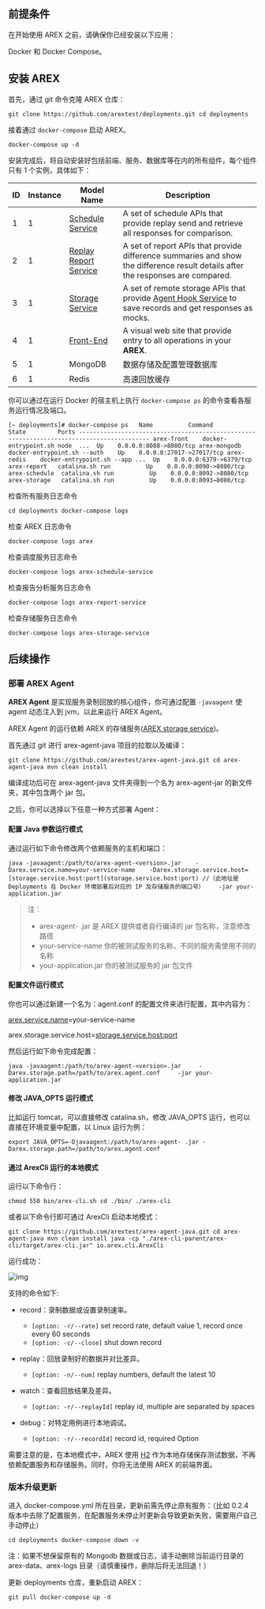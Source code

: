 ## 前提条件

在开始使用 AREX 之前，请确保你已经安装以下应用：

Docker 和 Docker Compose。

## 安装 AREX

首先，通过 git 命令克隆 AREX 仓库：

```
git clone https://github.com/arextest/deployments.git cd deployments
```

接着通过 `docker-compose` 启动 AREX。

```
docker-compose up -d
```

安装完成后，将自动安装好包括前端、服务、数据库等在内的所有组件，每个组件只有 1 个实例，具体如下：

| ID   | Instance | Model Name                                                   | Description                                                  |
| ---- | -------- | ------------------------------------------------------------ | ------------------------------------------------------------ |
| 1    | 1        | [Schedule Service](https://github.com/arextest/arex-replay-schedule) | A set of schedule APIs that provide replay send and retrieve all responses for comparison. |
| 2    | 1        | [Replay Report Service](https://github.com/arextest/arex-report) | A set of report APIs that provide difference summaries and show the difference result details after the responses are compared. |
| 3    | 1        | [Storage Service](https://github.com/arextest/arex-storage)  | A set of remote storage APIs that provide [Agent Hook Service](https://github.com/arextest/arex-agent-java) to save records and get responses as mocks. |
| 4    | 1        | [Front-End](https://github.com/arextest/arex-front-end)      | A visual web site that provide entry to all operations in your **AREX**. |
| 5    | 1        | MongoDB                                                      | 数据存储及配置管理数据库                                     |
| 6    | 1        | Redis                                                        | 高速回放缓存                                                 |

你可以通过在运行 Docker 的宿主机上执行 `docker-compose ps` 的命令查看各服务运行情况及端口。

```
[~ deployments]# docker-compose ps   Name          Command        State         Ports ------------------------------------------------------------------------------------------ arex-front    docker-entrypoint.sh node  ...  Up    0.0.0.0:8088->8080/tcp arex-mongodb   docker-entrypoint.sh --auth    Up    0.0.0.0:27017->27017/tcp arex-redis    docker-entrypoint.sh --app ...  Up    0.0.0.0:6379->6379/tcp arex-report   catalina.sh run          Up    0.0.0.0:8090->8080/tcp arex-schedule  catalina.sh run          Up    0.0.0.0:8092->8080/tcp arex-storage   catalina.sh run          Up    0.0.0.0:8093→8080/tcp
```

检查所有服务日志命令

```
cd deployments docker-compose logs
```

检查 AREX 日志命令

```
docker-compose logs arex
```

检查调度服务日志命令

```
docker-compose logs arex-schedule-service
```

检查报告分析服务日志命令

```
docker-compose logs arex-report-service
```

检查存储服务日志命令

```
docker-compose logs arex-storage-service
```

## 后续操作

### 部署 AREX Agent

**AREX Agent** 是实现服务录制回放的核心组件，你可通过配置 `-javaagent` 使 agent 动态注入到 jvm，以此来运行 AREX Agent。

AREX Agent 的运行依赖 AREX 的存储服务([AREX storage service](https://github.com/arextest/arex-storage))。

首先通过 git 进行 arex-agent-java 项目的拉取以及编译：

```
git clone https://github.com/arextest/arex-agent-java.git cd arex-agent-java mvn clean install
```

编译成功后可在 arex-agent-java 文件夹得到一个名为 arex-agent-jar 的新文件夹，其中包含两个 jar 包。

之后，你可以选择以下任意一种方式部署 Agent：

#### 配置 Java 参数运行模式

通过运行如下命令修改两个依赖服务的主机和端口：

```
java -javaagent:/path/to/arex-agent-<version>.jar    -Darex.service.name=your-service-name    -Darex.storage.service.host=[storage.service.host:port](storage.service.host:port) //（此地址是 Deployments 在 Docker 环境部署后对应的 IP 及存储服务的端口号）    -jar your-application.jar
```

> 注：
> - arex-agent- .jar 是 AREX 提供或者自行编译的 jar 包名称，注意修改路径
> - your-service-name 你的被测试服务的名称，不同的服务需使用不同的名称
> - your-application.jar 你的被测试服务的 jar 包文件

#### 配置文件运行模式

你也可以通过新建一个名为：agent.conf 的配置文件来进行配置，其中内容为：

[arex.service.name](http://arex.service.name)=your-service-name 

arex.storage.service.host=<storage.service.host:port> 

然后运行如下命令完成配置：

```
java -javaagent:/path/to/arex-agent-<version>.jar     -Darex.storage.path=/path/to/arex.agent.conf     -jar your-application.jar
```

#### 修改 JAVA_OPTS 运行模式

比如运行 tomcat，可以直接修改 catalina.sh，修改 JAVA_OPTS 运行，也可以直接在环境变量中配置，以 Linux 运行为例：

```
export JAVA_OPTS=-Djavaagent:/path/to/arex-agent- .jar -Darex.storage.path=/path/to/arex.agent.conf
```

#### 通过 ArexCli 运行的本地模式

运行以下命令行：

```
chmod 550 bin/arex-cli.sh cd ./bin/ ./arex-cli
```

或者以下命令行即可通过 ArexCli 启动本地模式：

```
git clone https://github.com/arextest/arex-agent-java.git cd arex-agent-java mvn clean install java -cp "./arex-cli-parent/arex-cli/target/arex-cli.jar" io.arex.cli.ArexCli
```

运行成功：

![img](https://arextest.github.io/arex-doc/resource/arexcli.png)

支持的命令如下:

- record：录制数据或设置录制速率。

  - `[option: -r/--rate]` set record rate, default value 1, record once every 60 seconds
  - `[option: -c/--close]` shut down record

- replay：回放录制好的数据并对比差异。

  - `[option: -n/--num]` replay numbers, default the latest 10

- watch：查看回放结果及差异。

  - `[option: -r/--replayId]` replay id, multiple are separated by spaces

- debug：对特定用例进行本地调试。

  - `[option: -r/--recordId]` record id, required Option

需要注意的是，在本地模式中，AREX 使用 [H2](https://www.h2database.com/) 作为本地存储保存测试数据，不再依赖配置服务和存储服务。同时，你将无法使用 AREX 的前端界面。

### 版本升级更新

进入 docker-compose.yml 所在目录，更新前需先停止原有服务：（比如 0.2.4 版本中去除了配置服务，在配置服务未停止时更新会导致更新失败，需要用户自己手动停止）

```
cd deployments docker-compose down -v
```

注：如果不想保留原有的 Mongodb 数据或日志，请手动删除当前运行目录的 arex-data、arex-logs 目录（请慎重操作，删除后将无法回退！）

更新 deployments 仓库，重新启动 AREX：

```
git pull docker-compose up -d
```
